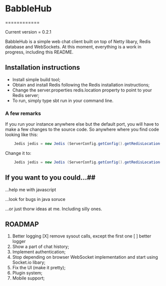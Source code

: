 # BabbleHub #
============

Current version = 0.2.1

BabbleHub is a simple web chat client built on top of Netty libary, Redis database and WebSockets.
At this moment, everything is a work in progress, including this README.


## Installation instructions ##

 * Install simple build tool;
 * Obtain and install Redis following the Redis installation instructions;
 * Change the server.properties redis.location property to point to your Redis server;
 * To run, simply type sbt run in your command line.

### A few remarks ###
If you run your instance anywhere else but the default port, you will have to make a 
few changes to the source code.
So anywhere where you find code looking like this:
``` java
    Jedis jedis = new Jedis (ServerConfig.getConfig().getRedisLocation());
```
Change it to:
``` java
    Jedis jedis = new Jedis (ServerConfig.getConfig().getRedisLocation(), PORT_NUM);
```
## If you want to you could...##

...help me with javascript

...look for bugs in java soruce

...or just thorw ideas at me. Including silly ones.
## ROADMAP ##

 1. Better logging
   [X] remove sysout calls, except the first one
   [ ] better logger
 2. Show a part of chat history;
 3. Implement authentication;
 4. Stop depending on browser WebSocket implementation and start using Socket.io libary;
 5. Fix the UI (make it pretty);
 6. Plugin system;
 7. Mobile support;

